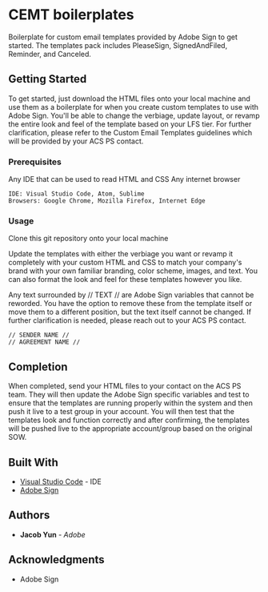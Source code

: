 # CEMT boilerplates

Boilerplate for custom email templates provided by Adobe Sign to get started. The templates pack includes PleaseSign, SignedAndFiled, Reminder, and Canceled.

## Getting Started

To get started, just download the HTML files onto your local machine and use them as a boilerplate for when you create custom templates to use with Adobe Sign. You'll be able to change the verbiage, update layout, or revamp the entire look and feel of the template based on your LFS tier. For further clarification, please refer to the Custom Email Templates guidelines which will be provided by your ACS PS contact.

### Prerequisites

Any IDE that can be used to read HTML and CSS
Any internet browser

```
IDE: Visual Studio Code, Atom, Sublime
Browsers: Google Chrome, Mozilla Firefox, Internet Edge
```

### Usage

Clone this git repository onto your local machine

Update the templates with either the verbiage you want or revamp it completely with your custom HTML and CSS to match your company's brand with your own familiar branding, color scheme, images, and text. You can also format the look and feel for these templates however you like.

Any text surrounded by // TEXT // are Adobe Sign variables that cannot be reworded. You have the option to remove these from the template itself or move them to a different position, but the text itself cannot be changed. If further clarification is needed, please reach out to your ACS PS contact.

```
// SENDER NAME //
// AGREEMENT NAME // 
```

## Completion

When completed, send your HTML files to your contact on the ACS PS team. They will then update the Adobe Sign specific variables and test to ensure that the templates are running properly within the system and then push it live to a test group in your account. You will then test that the templates look and function correctly and after confirming, the templates will be pushed live to the appropriate account/group based on the original SOW.

## Built With

- [Visual Studio Code](https://code.visualstudio.com/) - IDE
- [Adobe Sign](https://acrobat.adobe.com/us/en/sign.html)

## Authors

- **Jacob Yun** - _Adobe_

## Acknowledgments

- Adobe Sign
